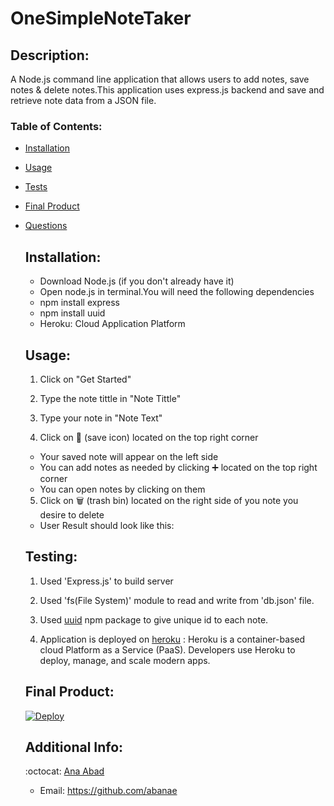 # OneSimpleNoteTaker


  ## Description:

  A Node.js command line application that allows users to add notes, save notes & delete notes.This application uses express.js backend and save and retrieve note data from a JSON file.

  ### Table of Contents:

- [Installation](#installation)
- [Usage](#usage)
- [Tests](#testing)
- [Final Product](#final-product)
- [Questions](#additional-info)


  ## Installation:
  - Download Node.js (if you don't already have it)
  - Open node.js in terminal.You will need the following dependencies
  - npm install express
  - npm install uuid
  - Heroku: Cloud Application Platform
  

  ## Usage:
  1. Click on "Get Started"

  2. Type the note tittle in "Note Tittle"

  3. Type your note in "Note Text"

  4. Click on 💾 (save icon) located on the top right corner
   * Your saved note will appear on the left side
   * You can add notes as needed by clicking ➕ located on the top right corner
   * You can open notes by clicking on them

  5. Click on 🗑️ (trash bin) located on the right side of you note you desire to delete

   - User Result should look like this:


  ## Testing:
  1. Used 'Express.js' to build server

  2. Used 'fs(File System)' module to read and write from 'db.json' file.

  3. Used [uuid](https://www.npmjs.com/package/uuid) npm package to give unique id to each note.

  4. Application is deployed on [heroku](https://www.heroku.com/) : Heroku is a container-based cloud Platform as a Service (PaaS). Developers use Heroku to deploy, manage, and scale modern apps.

  

  ## Final Product:
  [![Deploy](https://www.herokucdn.com/deploy/button.svg)](https://onesimplenotetaker.herokuapp.com/)
  
  ## Additional Info:
  :octocat: [Ana Abad](https://github.com/abanae)
  - Email: https://github.com/abanae 
  